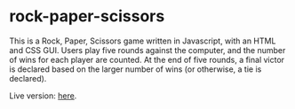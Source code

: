 # rock-paper-scissors
This is a Rock, Paper, Scissors game written in Javascript, with an 
HTML and CSS GUI. Users play five rounds against the computer, and the 
number of wins for each player are counted. At the end of five rounds,
a final victor is declared based on the larger number of wins (or 
otherwise, a tie is declared).

Live version: [here](https://justin-k-ellis.github.io/rock-paper-scissors/).
